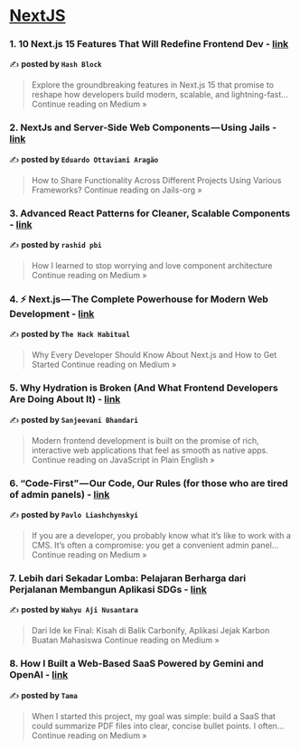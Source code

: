 
<h1><a href=https://medium.com/tag/nextjs/recommended target="_blank" rel="noopener noreferrer">NextJS</a></h1>
<h3>1. 10 Next.js 15 Features That Will Redefine Frontend Dev - <a href="https://medium.com/@connect.hashblock/10-next-js-15-features-that-will-redefine-frontend-dev-a76e7d25c1c1?source=rss------nextjs-5" target="_blank" rel="noopener noreferrer">link</a></h3>

✍️ **posted by `Hash Block`**

<blockquote>Explore the groundbreaking features in Next.js 15 that promise to reshape how developers build modern, scalable, and lightning-fast…
Continue reading on Medium »</blockquote>

<h3>2. NextJs and Server-Side Web Components — Using Jails - <a href="https://medium.com/jails-org/nextjs-and-server-side-web-components-using-jails-5a95fb09a87f?source=rss------nextjs-5" target="_blank" rel="noopener noreferrer">link</a></h3>

✍️ **posted by `Eduardo Ottaviani Aragão`**

<blockquote>How to Share Functionality Across Different Projects Using Various Frameworks?
Continue reading on Jails-org »</blockquote>

<h3>3. Advanced React Patterns for Cleaner, Scalable Components - <a href="https://medium.com/@rashidpbi111/advanced-react-patterns-for-cleaner-scalable-components-a64b06c66cee?source=rss------nextjs-5" target="_blank" rel="noopener noreferrer">link</a></h3>

✍️ **posted by `rashid pbi`**

<blockquote>How I learned to stop worrying and love component architecture
Continue reading on Medium »</blockquote>

<h3>4. ⚡ Next.js — The Complete Powerhouse for Modern Web Development - <a href="https://medium.com/@theHackHabitual/next-js-the-complete-powerhouse-for-modern-web-development-19fcedd79359?source=rss------nextjs-5" target="_blank" rel="noopener noreferrer">link</a></h3>

✍️ **posted by `The Hack Habitual`**

<blockquote>Why Every Developer Should Know About Next.js and How to Get Started
Continue reading on Medium »</blockquote>

<h3>5. Why Hydration is Broken (And What Frontend Developers Are Doing About It) - <a href="https://javascript.plainenglish.io/why-hydration-is-broken-and-what-frontend-developers-are-doing-about-it-ba45d8fff546?source=rss------nextjs-5" target="_blank" rel="noopener noreferrer">link</a></h3>

✍️ **posted by `Sanjeevani Bhandari`**

<blockquote>Modern frontend development is built on the promise of rich, interactive web applications that feel as smooth as native apps.
Continue reading on JavaScript in Plain English »</blockquote>

<h3>6. “Code-First” — Our Code, Our Rules (for those who are tired of admin panels) - <a href="https://medium.com/@pavlo.liashchynskyi/code-first-our-code-our-rules-for-those-who-are-tired-of-admin-panels-c74d8c6df370?source=rss------nextjs-5" target="_blank" rel="noopener noreferrer">link</a></h3>

✍️ **posted by `Pavlo Liashchynskyi`**

<blockquote>If you are a developer, you probably know what it’s like to work with a CMS. It’s often a compromise: you get a convenient admin panel…
Continue reading on Medium »</blockquote>

<h3>7. Lebih dari Sekadar Lomba: Pelajaran Berharga dari Perjalanan Membangun Aplikasi SDGs - <a href="https://medium.com/@Whyawww/lebih-dari-sekadar-lomba-pelajaran-berharga-dari-perjalanan-membangun-aplikasi-sdgs-7d75e98fccc7?source=rss------nextjs-5" target="_blank" rel="noopener noreferrer">link</a></h3>

✍️ **posted by `Wahyu Aji Nusantara`**

<blockquote>Dari Ide ke Final: Kisah di Balik Carbonify, Aplikasi Jejak Karbon Buatan Mahasiswa
Continue reading on Medium »</blockquote>

<h3>8. How I Built a Web-Based SaaS Powered by Gemini and OpenAI - <a href="https://medium.com/@ablahum/how-i-built-a-web-based-saas-powered-by-gemini-and-openai-0efddb52d0de?source=rss------nextjs-5" target="_blank" rel="noopener noreferrer">link</a></h3>

✍️ **posted by `Tama`**

<blockquote>When I started this project, my goal was simple: build a SaaS that could summarize PDF files into clear, concise bullet points. I often…
Continue reading on Medium »</blockquote>

